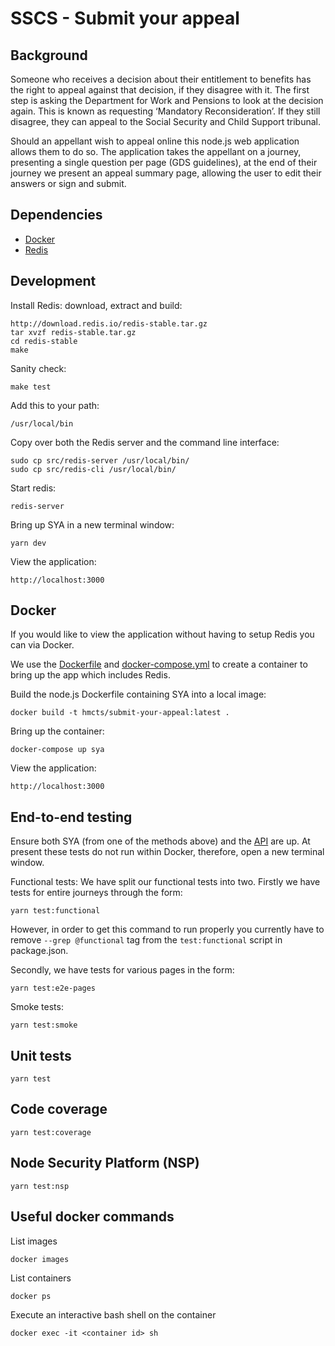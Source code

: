# SSCS - Submit your  appeal

## Background
Someone who receives a decision about their entitlement to benefits has the right to appeal against that decision,
if they disagree with it. The first step is asking the Department for Work and Pensions to look at the decision again.
This is known as requesting ‘Mandatory Reconsideration’. If they still disagree, they can appeal to the Social Security
and Child Support tribunal.

Should an appellant wish to appeal online this node.js web application allows them to do so. The application takes the
appellant on a journey, presenting a single question per page (GDS guidelines), at the end of their journey we present 
an appeal summary page, allowing the user to edit their answers or sign and submit.

## Dependencies
 - [Docker](https://www.docker.com/)
 - [Redis](https://redis.io/)

## Development

Install Redis: download, extract and build:
    
    http://download.redis.io/redis-stable.tar.gz
    tar xvzf redis-stable.tar.gz
    cd redis-stable
    make

Sanity check:

    make test 

Add this to your path:

    /usr/local/bin 
    
Copy over both the Redis server and the command line interface:

    sudo cp src/redis-server /usr/local/bin/
    sudo cp src/redis-cli /usr/local/bin/

Start redis:

    redis-server
    
Bring up SYA in a new terminal window:

    yarn dev
    
View the application:

    http://localhost:3000

## Docker

If you would like to view the application without having to setup Redis you can via Docker.

We use the [Dockerfile] and [docker-compose.yml] to create a container to bring up the app which includes Redis.

Build the node.js Dockerfile containing SYA into a local image:

    docker build -t hmcts/submit-your-appeal:latest .

Bring up the container:

    docker-compose up sya

View the application:

    http://localhost:3000
    
## End-to-end testing

Ensure both SYA (from one of the methods above) and the [API](https://github.com/hmcts/tribunals-case-api/) are up. At 
present these tests do not run within Docker, therefore, open a new terminal window.

Functional tests:
We have split our functional tests into two.
Firstly we have tests for entire journeys through the form:

    yarn test:functional
    
However, in order to get this command to run properly you currently have to remove ``` --grep @functional ``` tag from 
the ```test:functional``` script in package.json. 

Secondly, we have tests for various pages in the form:
    
    yarn test:e2e-pages
    
Smoke tests:

    yarn test:smoke

## Unit tests
    yarn test
    
## Code coverage
    yarn test:coverage
    
## Node Security Platform (NSP)
    yarn test:nsp

[Dockerfile]:Dockerfile
[docker-compose.yml]:docker-compose.yml

## Useful docker commands

List images

    docker images          

List containers

    docker ps

Execute an interactive bash shell on the container

    docker exec -it <container id> sh
